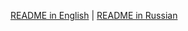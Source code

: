 [README in English](https://github.com/robin-job/next-intl-translations/blob/main/README.md) | [README in Russian](https://github.com/robin-job/next-intl-translations/blob/main/README_ru.md)